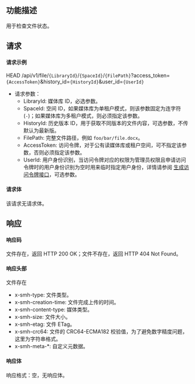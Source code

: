 ## 功能描述

用于检查文件状态。

## 请求

#### 请求示例  

HEAD /api/v1/file/`{LibraryId}`/`{SpaceId}`/`{FilePath}`?access_token=`{AccessToken}`&history_id=`{HistoryId}`&user_id=`{UserId}`

- 请求参数：
    - LibraryId: 媒体库 ID，必选参数。
    - SpaceId: 空间 ID，如果媒体库为单租户模式，则该参数固定为连字符(`-`)；如果媒体库为多租户模式，则必须指定该参数。
    - HistoryId: 历史版本 ID，用于获取不同版本的文件内容，可选参数，不传默认为最新版。
    - FilePath: 完整文件路径，例如 `foo/bar/file.docx`。
    - AccessToken: 访问令牌，对于公有读媒体库或租户空间，可不指定该参数，否则必须指定该参数。
    - UserId: 用户身份识别，当访问令牌对应的权限为管理员权限且申请访问令牌时的用户身份识别为空时用来临时指定用户身份，详情请参阅 [生成访问令牌接口](https://cloud.tencent.com/document/product/1339/71159)，可选参数。

#### 请求体

该请求无请求体。

## 响应

#### 响应码

文件存在，返回 HTTP 200 OK；文件不存在，返回 HTTP 404 Not Found。

#### 响应头部

文件存在
- x-smh-type: 文件类型。
- x-smh-creation-time: 文件完成上传的时间。
- x-smh-content-type: 媒体类型。
- x-smh-size: 文件大小。
- x-smh-etag: 文件 ETag。
- x-smh-crc64: 文件的 CRC64-ECMA182 校验值，为了避免数字精度问题，这里为字符串格式。
- x-smh-meta-*: 自定义元数据。

#### 响应体

响应格式：空，无响应体。

